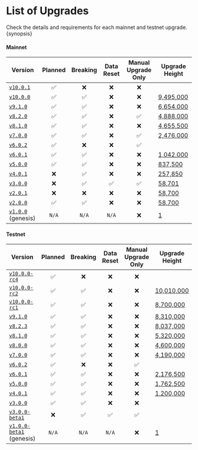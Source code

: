 <!--
order: 2
-->

# List of Upgrades

Check the details and requirements for each mainnet and testnet upgrade.
{synopsis}

#### Mainnet

| Version                                                                  | Planned | Breaking | Data Reset | Manual Upgrade Only | Upgrade Height                                            |
| ------------------------------------------------------------------------ | :-----: | :------: | :--------: | :-----------------: | --------------------------------------------------------- |
| [`v10.0.1`](https://github.com/evmos/evmos/releases/tag/v10.0.1)         |   ✅    |    ❌    |     ❌     |         ❌          |                                                           |
| [`v10.0.0`](https://github.com/evmos/evmos/releases/tag/v10.0.0)         |   ✅    |    ✅    |     ❌     |         ❌          | [9,495,000](https://www.mintscan.io/evmos/blocks/9495000) |
| [`v9.1.0`](https://github.com/evmos/evmos/releases/tag/v9.1.0)           |   ✅    |    ✅    |     ❌     |         ❌          | [6,654,000](https://www.mintscan.io/evmos/blocks/6654000) |
| [`v8.2.0`](https://github.com/evmos/evmos/releases/tag/v8.2.0)           |   ✅    |    ✅    |     ❌     |         ✅          | [4,888,000](https://www.mintscan.io/evmos/blocks/4888000) |
| [`v8.1.0`](https://github.com/evmos/evmos/releases/tag/v8.1.0)           |   ✅    |    ✅    |     ❌     |         ❌          | [4,655,500](https://www.mintscan.io/evmos/blocks/4655500) |
| [`v7.0.0`](https://github.com/evmos/evmos/releases/tag/v7.0.0)           |   ✅    |    ✅    |     ❌     |         ✅          | [2,476,000](https://www.mintscan.io/evmos/blocks/2476000) |
| [`v6.0.2`](https://github.com/evmos/evmos/releases/tag/v6.0.2)           |   ✅    |    ❌    |     ❌     |         ✅          |                                                           |
| [`v6.0.1`](https://github.com/evmos/evmos/releases/tag/v6.0.1)           |   ✅    |    ✅    |     ❌     |         ❌          | [1,042,000](https://www.mintscan.io/evmos/blocks/1042000) |
| [`v5.0.0`](https://github.com/evmos/evmos/releases/tag/v5.0.0)           |   ✅    |    ✅    |     ❌     |         ❌          | [837,500](https://www.mintscan.io/evmos/blocks/837500)    |
| [`v4.0.1`](https://github.com/evmos/evmos/releases/tag/v4.0.1)           |   ❌    |    ✅    |     ❌     |         ❌          | [257,850](https://www.mintscan.io/evmos/blocks/257850)    |
| [`v3.0.0`](https://github.com/evmos/evmos/releases/tag/v3.0.0)           |   ❌    |    ✅    |     ✅     |         ✅          | [58,701](https://www.mintscan.io/evmos/blocks/58701)      |
| [`v2.0.1`](https://github.com/evmos/evmos/releases/tag/v2.0.1)           |   ❌    |    ❌    |     ❌     |         ❌          | [58,700](https://www.mintscan.io/evmos/blocks/58700)      |
| [`v2.0.0`](https://github.com/evmos/evmos/releases/tag/v2.0.0)           |   ✅    |    ✅    |     ❌     |         ❌          | [58,700](https://www.mintscan.io/evmos/blocks/58700)      |
| [`v1.0.0`](https://github.com/evmos/evmos/releases/tag/v1.0.0) (genesis) |  `N/A`  |  `N/A`   |   `N/A`    |         ❌          | [1](https://www.mintscan.io/evmos/blocks/1)               |

#### Testnet

| Version                                                                              | Planned | Breaking | Data Reset | Manual Upgrade Only | Upgrade Height                                                          |
| ------------------------------------------------------------------------------------ | :-----: | :------: | :--------: | :-----------------: | ----------------------------------------------------------------------- |
| [`v10.0.0-rc4`](https://github.com/evmos/evmos/releases/tag/v10.0.0-rc4)             |   ✅    |    ❌    |     ❌     |         ❌          |                                                                         |
| [`v10.0.0-rc2`](https://github.com/evmos/evmos/releases/tag/v10.0.0-rc2)             |   ✅    |    ✅    |     ❌     |         ❌          | [10,010,000](https://testnet.mintscan.io/evmos-testnet/blocks/10010000) |
| [`v10.0.0-rc1`](https://github.com/evmos/evmos/releases/tag/v10.0.0-rc1)             |   ✅    |    ✅    |     ❌     |         ❌          | [8,700,000](https://testnet.mintscan.io/evmos-testnet/blocks/8700000)   |
| [`v9.1.0`](https://github.com/evmos/evmos/releases/tag/v9.1.0)                       |   ✅    |    ✅    |     ❌     |         ❌          | [8,310,000](https://testnet.mintscan.io/evmos-testnet/blocks/8310000)   |
| [`v8.2.3`](https://github.com/evmos/evmos/releases/tag/v8.2.3)                       |   ✅    |    ✅    |     ❌     |         ❌          | [8,037,000](https://testnet.mintscan.io/evmos-testnet/blocks/8037000)   |
| [`v8.1.0`](https://github.com/evmos/evmos/releases/tag/v8.1.0)                       |   ✅    |    ✅    |     ❌     |         ❌          | [5,320,000](https://testnet.mintscan.io/evmos-testnet/blocks/5320000)   |
| [`v8.0.0`](https://github.com/evmos/evmos/releases/tag/v8.0.0)                       |   ✅    |    ✅    |     ❌     |         ❌          | [4,600,000](https://testnet.mintscan.io/evmos-testnet/blocks/4600000)   |
| [`v7.0.0`](https://github.com/evmos/evmos/releases/tag/v7.0.0)                       |   ✅    |    ✅    |     ❌     |         ❌          | [4,190,000](https://testnet.mintscan.io/evmos-testnet/blocks/4190000)   |
| [`v6.0.2`](https://github.com/evmos/evmos/releases/tag/v6.0.2)                       |   ✅    |    ❌    |     ❌     |         ✅          |                                                                         |
| [`v6.0.1`](https://github.com/evmos/evmos/releases/tag/v6.0.1)                       |   ✅    |    ✅    |     ❌     |         ❌          | [2,176,500](https://testnet.mintscan.io/evmos-testnet/blocks/2176500)   |
| [`v5.0.0`](https://github.com/evmos/evmos/releases/tag/v5.0.0)                       |   ✅    |    ✅    |     ❌     |         ❌          | [1,762,500](https://testnet.mintscan.io/evmos-testnet/blocks/1762500)   |
| [`v4.0.1`](https://github.com/evmos/evmos/releases/tag/v4.0.1)                       |   ✅    |    ✅    |     ❌     |         ❌          | [1,200,000](https://testnet.mintscan.io/evmos-testnet/blocks/1200000)   |
| [`v3.0.0`](https://github.com/evmos/evmos/releases/tag/v3.0.0)                       |   ✅    |    ✅    |     ❌     |         ❌          |                                                                         |
| [`v3.0.0-beta1`](https://github.com/evmos/evmos/releases/tag/v3.0.0-beta1)           |   ❌    |    ✅    |     ✅     |         ✅          |                                                                         |
| [`v1.0.0-beta1`](https://github.com/evmos/evmos/releases/tag/v1.0.0-beta1) (genesis) |  `N/A`  |  `N/A`   |   `N/A`    |         ❌          | [1](https://testnet.mintscan.io/evmos-testnet/blocks/1)                 |

